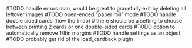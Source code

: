 
#TODO handle errors man, would be great to gracefully exit by deleting all leftover images
#TODO open-ended "paper roll" mode
#TODO handle double sided cards (how tho lmao)
	# there should be a setting to choose between printing 2 cards or one double-sided cards
#TODO option to automatically remove 1/8in margins
#TODO handle settings as an object
#TODO probably get rid of the load_cardback plugin
